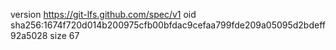version https://git-lfs.github.com/spec/v1
oid sha256:1674f720d014b200975cfb00bfdac9cefaa799fde209a05095d2bdeff92a5028
size 67
